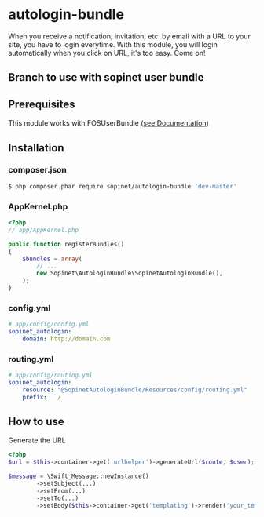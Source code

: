 autologin-bundle
================

When you receive a notification, invitation, etc. by email with a URL to your site, you have to login everytime.
With this module, you will login automatically when you click on URL, it's too easy.
Come on!

## Branch to use with sopinet user bundle
## Prerequisites

This module works with FOSUserBundle ([see Documentation](https://github.com/FriendsOfSymfony/FOSUserBundle))

## Installation

### composer.json

``` bash
$ php composer.phar require sopinet/autologin-bundle 'dev-master'
```

### AppKernel.php

``` php
<?php
// app/AppKernel.php

public function registerBundles()
{
    $bundles = array(
        // ...
        new Sopinet\AutologinBundle\SopinetAutologinBundle(),
    );
}
```

### config.yml

``` yaml
# app/config/config.yml
sopinet_autologin:
    domain: http://domain.com

```

### routing.yml

``` yaml
# app/config/routing.yml
sopinet_autologin:
    resource: "@SopinetAutologinBundle/Resources/config/routing.yml"
    prefix:   /

```

## How to use

Generate the URL

``` php
<?php
$url = $this->container->get('urlhelper')->generateUrl($route, $user);

$message = \Swift_Message::newInstance()
		->setSubject(...)
		->setFrom(...)
		->setTo(...)
		->setBody($this->container->get('templating')->render('your_template.html.twig', array('url' => $url)), 'text/html');
```

